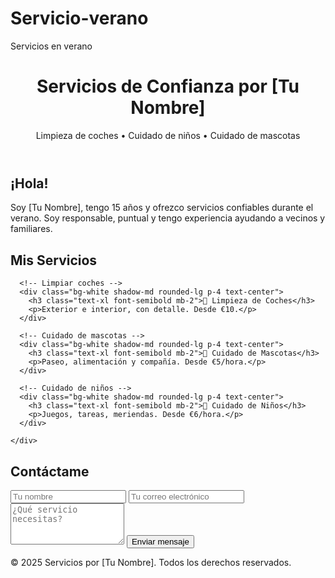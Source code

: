 # Servicio-verano
Servicios en verano 
<!DOCTYPE html>
<html lang="es">
<head>
  <meta charset="UTF-8" />
  <meta name="viewport" content="width=device-width, initial-scale=1.0"/>
  <title>Servicios de Confianza - [Tu Nombre]</title>
  <script src="https://cdn.tailwindcss.com"></script>
</head>
<body class="bg-gray-50 font-sans text-gray-800">

  <!-- Header -->
  <header class="bg-blue-600 text-white p-6 shadow-md">
    <div class="max-w-5xl mx-auto">
      <h1 class="text-3xl font-bold">Servicios de Confianza por [Tu Nombre]</h1>
      <p class="text-sm mt-1">Limpieza de coches • Cuidado de niños • Cuidado de mascotas</p>
    </div>
  </header>

  <!-- Sobre mí -->
  <section class="max-w-5xl mx-auto mt-10 p-6 bg-white rounded-xl shadow">
    <h2 class="text-2xl font-bold mb-4">¡Hola!</h2>
    <p>Soy [Tu Nombre], tengo 15 años y ofrezco servicios confiables durante el verano. Soy responsable, puntual y tengo experiencia ayudando a vecinos y familiares.</p>
  </section>

  <!-- Servicios -->
  <section class="max-w-5xl mx-auto mt-10 p-6">
    <h2 class="text-2xl font-bold mb-6">Mis Servicios</h2>
    <div class="grid grid-cols-1 sm:grid-cols-3 gap-6">
      
      <!-- Limpiar coches -->
      <div class="bg-white shadow-md rounded-lg p-4 text-center">
        <h3 class="text-xl font-semibold mb-2">🧽 Limpieza de Coches</h3>
        <p>Exterior e interior, con detalle. Desde €10.</p>
      </div>

      <!-- Cuidado de mascotas -->
      <div class="bg-white shadow-md rounded-lg p-4 text-center">
        <h3 class="text-xl font-semibold mb-2">🐾 Cuidado de Mascotas</h3>
        <p>Paseo, alimentación y compañía. Desde €5/hora.</p>
      </div>

      <!-- Cuidado de niños -->
      <div class="bg-white shadow-md rounded-lg p-4 text-center">
        <h3 class="text-xl font-semibold mb-2">👶 Cuidado de Niños</h3>
        <p>Juegos, tareas, meriendas. Desde €6/hora.</p>
      </div>

    </div>
  </section>

  <!-- Contacto -->
  <section class="max-w-5xl mx-auto mt-10 p-6 bg-white rounded-xl shadow">
    <h2 class="text-2xl font-bold mb-4">Contáctame</h2>
    <form class="grid grid-cols-1 gap-4">
      <input type="text" placeholder="Tu nombre" class="p-3 border rounded-lg" required>
      <input type="email" placeholder="Tu correo electrónico" class="p-3 border rounded-lg" required>
      <textarea placeholder="¿Qué servicio necesitas?" rows="4" class="p-3 border rounded-lg" required></textarea>
      <button type="submit" class="bg-blue-600 text-white p-3 rounded-lg hover:bg-blue-700 transition">Enviar mensaje</button>
    </form>
  </section>

  <footer class="text-center text-sm text-gray-500 mt-10 p-4">
    © 2025 Servicios por [Tu Nombre]. Todos los derechos reservados.
  </footer>

</body>
</html>
